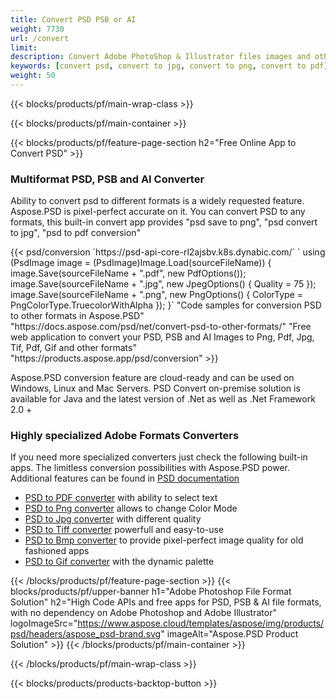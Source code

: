 ```yaml
---
title: Convert PSD PSB or AI 
weight: 7730
url: /convert
limit: 
description: Convert Adobe PhotoShop & Illustrator files images and other formats
keywords: [convert psd, convert to jpg, convert to png, convert to pdf]
weight: 50
---
```


{{< blocks/products/pf/main-wrap-class >}}

{{< blocks/products/pf/main-container >}}

{{< blocks/products/pf/feature-page-section h2="Free Online App to Convert PSD" >}}
<h3 class="headingpdleft">Multiformat PSD, PSB and AI Converter</h3>
<p>Ability to convert psd to different formats is a widely requested feature. Aspose.PSD is pixel-perfect accurate on it. You can convert PSD to any formats, this built-in convert app provides "psd save to png", "psd convert to jpg", "psd to pdf conversion"</p>
{{< psd/conversion 
`https://psd-api-core-rl2ajsbv.k8s.dynabic.com/` 
`    using (PsdImage image = (PsdImage)Image.Load(sourceFileName))
    {
        image.Save(sourceFileName + ".pdf", new PdfOptions());
        image.Save(sourceFileName + ".jpg",  new JpegOptions() { Quality = 75 });
        image.Save(sourceFileName + ".png",  new PngOptions() {  ColorType = PngColorType.TruecolorWithAlpha });
    }`
"Code samples for conversion PSD to other formats in Aspose.PSD"  "https://docs.aspose.com/psd/net/convert-psd-to-other-formats/" 
"Free web application to convert your PSD, PSB and AI Images to Png, Pdf, Jpg, Tif, Pdf, Gif and other formats" "https://products.aspose.app/psd/conversion"
>}}
<br />
<p>Aspose.PSD conversion feature are cloud-ready and can be used on Windows, Linux and Mac Servers. PSD Convert on-premise solution is available for Java and the latest version of .Net as well as .Net Framework 2.0 +</p>

<h3 class="headingpdleft">Highly specialized Adobe Formats Converters</h3>
<p>If you need more specialized converters just check the following built-in apps. The limitless conversion possibilities with Aspose.PSD power. Additional features can be found in <a href="https://docs.aspose.com/psd/">PSD documentation</a></p>
<ul>
<li><a href="to-pdf">PSD to PDF converter</a> with ability to select text</li>
<li><a href="to-png">PSD to Png converter</a> allows to change Color Mode</li>
<li><a href="to-jpg">PSD to Jpg converter</a> with different quality</li>
<li><a href="to-tiff">PSD to Tiff converter</a> powerfull and easy-to-use</li>
<li><a href="to-bmp">PSD to Bmp converter</a> to provide pixel-perfect image quality for old fashioned apps</li>
<li><a href="to-gif">PSD to Gif converter</a> with the dynamic palette</li>
</ul>

{{< /blocks/products/pf/feature-page-section >}}
{{< blocks/products/pf/upper-banner h1="Adobe Photoshop File Format Solution" h2="High Code APIs and free apps for PSD, PSB & AI file formats, with no dependency on Adobe Photoshop and Adobe Illustrator" logoImageSrc="https://www.aspose.cloud/templates/aspose/img/products/psd/headers/aspose_psd-brand.svg" imageAlt="Aspose.PSD Product Solution" >}}
{{< /blocks/products/pf/main-container >}}


{{< /blocks/products/pf/main-wrap-class >}}

{{< blocks/products/products-backtop-button >}}